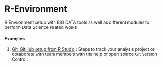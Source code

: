 # R-Environment
R Environment setup with BIG DATA tools as well as different modules to perform Data Science related works

#### Examples
1. [Git, GitHub setup from R Studio](Ex1_GitHub_Setup.md) : Steps to track your analysis project or collaborate with team members with the help of open source Git Version Control. 

